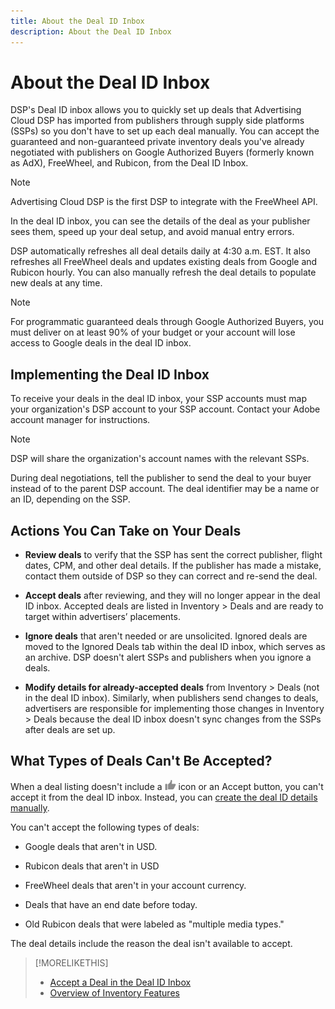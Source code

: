 ```yaml
---
title: About the Deal ID Inbox
description: About the Deal ID Inbox
---
```


# About the Deal ID Inbox

DSP's Deal ID inbox allows you to quickly set up deals that Advertising Cloud DSP has imported from publishers through supply side platforms (SSPs) so you don't have to set up each deal manually. You can accept the guaranteed and non-guaranteed private inventory deals you've already negotiated with publishers on Google Authorized Buyers (formerly known as AdX), FreeWheel, and Rubicon, from the Deal ID Inbox.

>[!NOTE]
>
>Advertising Cloud DSP is the first DSP to integrate with the FreeWheel API.

In the deal ID inbox, you can see the details of the deal as your publisher sees them, speed up your deal setup, and avoid manual entry errors.

DSP automatically refreshes all deal details daily at 4:30 a.m. EST. It also refreshes all FreeWheel deals and updates existing deals from Google and Rubicon hourly. You can also manually refresh the deal details to populate new deals at any time.

<!-- MC: I'm not sure where I got the following. Is this currently true? -->
>[!NOTE]
>
>For programmatic guaranteed deals through Google Authorized Buyers, you must deliver on at least 90% of your budget or your account will lose access to Google deals in the deal ID inbox.

## Implementing the Deal ID Inbox

To receive your deals in the deal ID inbox, your SSP accounts must map your organization's DSP account to your SSP account. Contact your Adobe account manager for instructions.

>[!NOTE]
>
>DSP will share the organization's account names with the relevant SSPs.

During deal negotiations, tell the publisher to send the deal to your buyer instead of to the parent DSP account. The deal identifier may be a name or an ID, depending on the SSP.

## Actions You Can Take on Your Deals

* **Review deals** to verify that the SSP has sent the correct publisher, flight dates, CPM, and other deal details. If the publisher has made a mistake, contact them outside of DSP so they can correct and re-send the deal.

* **Accept deals** after reviewing, and they will no longer appear in the deal ID inbox. Accepted deals are listed in Inventory > Deals and are ready to target within advertisers’ placements.

* **Ignore deals** that aren't needed or are unsolicited. Ignored deals are moved to the Ignored Deals tab within the deal ID inbox, which serves as an archive. DSP doesn't alert SSPs and publishers when you ignore a deals.

* **Modify details for already-accepted deals** from Inventory > Deals (not in the deal ID inbox). Similarly, when publishers send changes to deals, advertisers are responsible for implementing those changes in Inventory > Deals because the deal ID inbox doesn't sync changes from the SSPs after deals are set up.

## What Types of Deals Can't Be Accepted?

When a deal listing doesn't include a ![Accept](/help/dsp/assets/accept.png) icon or an Accept button, you can't accept it from the deal ID inbox. Instead, you can [create the deal ID details manually](/help/dsp/inventory/deal-id-create.md).

You can't accept the following types of deals:

* Google deals that aren't in USD.

* Rubicon deals that aren't in USD

* FreeWheel deals that aren't in your account currency.

* Deals that have an end date before today.

* Old Rubicon deals that were labeled as "multiple media types."

The deal details include the reason the deal isn't available to accept.

>[!MORELIKETHIS]
>
>* [Accept a Deal in the Deal ID Inbox](deal-id-inbox-accept.md)
>* [Overview of Inventory Features](inventory-overview.md)
